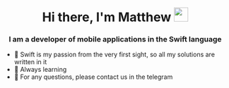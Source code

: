 <h1 align="center">Hi there, I'm <a  target="_blank">Matthew</a> 
<img src="https://github.com/blackcater/blackcater/raw/main/images/Hi.gif" height="32"/></h1>
<h3 align="center">I am a developer of mobile applications in the Swift language</h3>
            
<ul>
<li>🩷 Swift is my passion from the very first sight, so all my solutions are written in it</li>
<li>📖 Always learning</li>
<li>💬 For any questions, please contact us in the telegram</li>
</ul>
